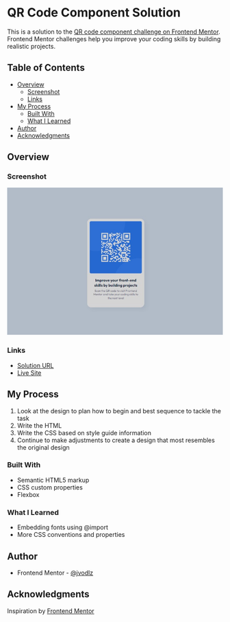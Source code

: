 # QR Code Component Solution

This is a solution to the [QR code component challenge on Frontend Mentor](https://www.frontendmentor.io/challenges/qr-code-component-iux_sIO_H). Frontend Mentor challenges help you improve your coding skills by building realistic projects. 

## Table of Contents

- [Overview](#overview)
  - [Screenshot](#screenshot)
  - [Links](#links)
- [My Process](#my-process)
  - [Built With](#built-with)
  - [What I Learned](#what-i-learned)
- [Author](#author)
- [Acknowledgments](#acknowledgments)

## Overview

### Screenshot

![QR Code Component Preview](./qr-preview.jpg)

### Links

- [Solution URL](https://github.com/jvodlz/qr-code-component)
- [Live Site](jvodlz.github.io/qr-code-component)

## My Process

1. Look at the design to plan how to begin and best sequence to tackle the task
2. Write the HTML
3. Write the CSS based on style guide information
4. Continue to make adjustments to create a design that most resembles the original design

### Built With

- Semantic HTML5 markup
- CSS custom properties
- Flexbox

### What I Learned

- Embedding fonts using @import
- More CSS conventions and properties

## Author

- Frontend Mentor - [@jvodlz](https://www.frontendmentor.io/profile/jvodlz)

## Acknowledgments

Inspiration by [Frontend Mentor](https://www.frontendmentor.io/)